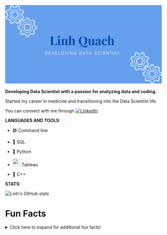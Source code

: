 <img src="https://github.com/LinhQuach13/readme_files/blob/master/main_banner.gif">

**Developing Data Scientist with a passion for analyzing data and coding.**

Started my career in medicine and transitioning into the Data Scientist life.

You can connect with me through [![LinkedIn][1.1]][1]

[1.1]: https://cdn.exclaimer.com/Handbook%20Images/linkedin-icon_square_16x16.png


[1]: https://www.linkedin.com/in/linhq61/



**LANGUAGES AND TOOLS:**

- &#128998; Command line

- &#129374; SQL

- &#128013; Python
- <img src= "https://user-images.githubusercontent.com/80718476/118376589-74883880-b58e-11eb-8742-06e4dcd1e336.png" width= "25" height= "25"> Tableau


- 🌱  C++



**STATS:**
<!---GitHub Stats--->
<!---To hide any specific stats, you can pass a query parameter ?hide= with comma-separated values.
Options: &hide=stars,commits,prs,issues,contribs--->

![Linh's GitHub stats](https://github-readme-stats.vercel.app/api?username=LinhQuach13&show_icons=true&bg_color=85C1E9&title_color=FFFFFF&text_color=FFFFFF&icon_color=1F618D)



# Fun Facts 
<details>
  <summary> Click here to expand for additional fun facts!</summary>
  
  - 😺 Cat Person
  - &#127794; Enjoy Hiking






